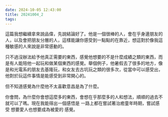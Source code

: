 ```yaml
---
date: 2024-10-05 12:43:00
title: 20241004_2
tags:
---
```


這篇我想繼續拿來說品偉，先說結論好了。他是一個很棒的人，會在乎身邊朋友的人，以及會把朋友分層的人，這樣能讓你感受到一點點的在靠近，想這對於像我這種敏感的人來說是非常感動的。

只不過沒辦法給予他真正需要的東西，感覺他想要的不是什麼成績之類的東西，而是有人能陪他一起玩和做某個東西的感覺。舉個例子，他暑假去了很多的地方，像是和光電系的朋友去基隆玩，和女友去古坑玩之類的很多次，從當中可以感受出，他對於玩這件事情是能感受到非常開心的。

但不知道感覺為什麼他不太喜歡意昌是為了什麼。

你會問，為什麼你會想這麼多的東西，會想在乎那麼多的人和想法，順順的過去不就可以了嗎。現在我能得出一個感悟是 一路上都在嘗試著治癒童年時期，嘗試感受 想要愛人也想要成為被愛的 感覺。
